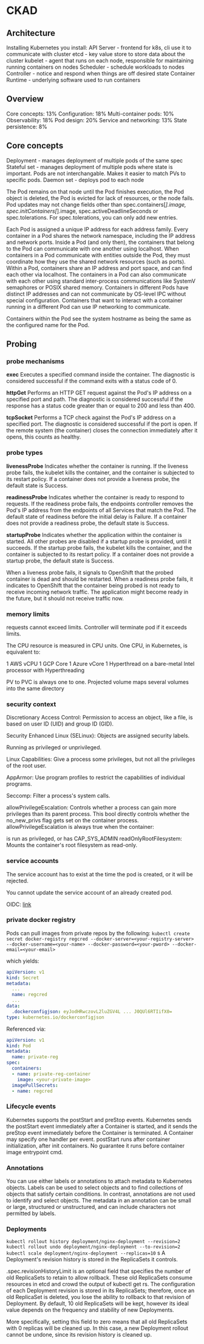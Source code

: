 # CKAD

## Architecture

Installing Kubernetes you install:
API Server - frontend for k8s, cli use it to communicate with cluster
etcd - key value store to store data about the cluster
kubelet - agent that runs on each node, responsible for maintaining running containers on nodes
Scheduler - schedule workloads to nodes
Controller - notice and respond when things are off desired state
Container Runtime - underlying software used to run containers

## Overview

Core concepts: 13%
Configuration: 18%
Multi-container pods: 10%
Observability: 18%
Pod design: 20%
Service and networking: 13%
State persistence: 8%

## Core concepts

Deployment - manages deployment of multiple pods of the same spec
Stateful set - manages deployment of multiple pods where state is important. Pods are not interchangable. Makes it easier to match PVs to specific pods.
Daemon set - deploys pod to each node

The Pod remains on that node until the Pod finishes execution, the Pod object is deleted, the Pod is evicted for lack of resources, or the node fails. 
Pod updates may not change fields other than spec.containers[*].image, spec.initContainers[*].image, spec.activeDeadlineSeconds or spec.tolerations. For spec.tolerations, you can only add new entries.

Each Pod is assigned a unique IP address for each address family. Every container in a Pod shares the network namespace, including the IP address and network ports. Inside a Pod (and only then), the containers that belong to the Pod can communicate with one another using localhost. When containers in a Pod communicate with entities outside the Pod, they must coordinate how they use the shared network resources (such as ports). Within a Pod, containers share an IP address and port space, and can find each other via localhost. The containers in a Pod can also communicate with each other using standard inter-process communications like SystemV semaphores or POSIX shared memory. Containers in different Pods have distinct IP addresses and can not communicate by OS-level IPC without special configuration. Containers that want to interact with a container running in a different Pod can use IP networking to communicate.

Containers within the Pod see the system hostname as being the same as the configured name for the Pod.

## Probing

### probe mechanisms

**exec**
Executes a specified command inside the container. The diagnostic is considered successful if the command exits with a status code of 0.

**httpGet**
Performs an HTTP GET request against the Pod's IP address on a specified port and path. The diagnostic is considered successful if the response has a status code greater than or equal to 200 and less than 400.

**tcpSocket**
Performs a TCP check against the Pod's IP address on a specified port. The diagnostic is considered successful if the port is open. If the remote system (the container) closes the connection immediately after it opens, this counts as healthy.

### probe types

**livenessProbe**
Indicates whether the container is running. If the liveness probe fails, the kubelet kills the container, and the container is subjected to its restart policy. If a container does not provide a liveness probe, the default state is Success.

**readinessProbe**
Indicates whether the container is ready to respond to requests. If the readiness probe fails, the endpoints controller removes the Pod's IP address from the endpoints of all Services that match the Pod. The default state of readiness before the initial delay is Failure. If a container does not provide a readiness probe, the default state is Success.

**startupProbe**
Indicates whether the application within the container is started. All other probes are disabled if a startup probe is provided, until it succeeds. If the startup probe fails, the kubelet kills the container, and the container is subjected to its restart policy. If a container does not provide a startup probe, the default state is Success.

When a liveness probe fails, it signals to OpenShift that the probed container is dead and should be restarted. When a readiness probe fails, it indicates to OpenShift that the container being probed is not ready to receive incoming network traffic. The application might become ready in the future, but it should not receive traffic now.

### memory limits

requests cannot exceed limits. Controller will terminate pod if it exceeds limits.

The CPU resource is measured in CPU units. One CPU, in Kubernetes, is equivalent to:

1 AWS vCPU
1 GCP Core
1 Azure vCore
1 Hyperthread on a bare-metal Intel processor with Hyperthreading

PV to PVC is always one to one.
Projected volume maps several volumes into the same directory

### security context

Discretionary Access Control: Permission to access an object, like a file, is based on user ID (UID) and group ID (GID).

Security Enhanced Linux (SELinux): Objects are assigned security labels.

Running as privileged or unprivileged.

Linux Capabilities: Give a process some privileges, but not all the privileges of the root user.

AppArmor: Use program profiles to restrict the capabilities of individual programs.

Seccomp: Filter a process's system calls.

allowPrivilegeEscalation: Controls whether a process can gain more privileges than its parent process. This bool directly controls whether the no_new_privs flag gets set on the container process. allowPrivilegeEscalation is always true when the container:

is run as privileged, or
has CAP_SYS_ADMIN
readOnlyRootFilesystem: Mounts the container's root filesystem as read-only.

### service accounts

The service account has to exist at the time the pod is created, or it will be rejected.

You cannot update the service account of an already created pod.

OIDC: [link](https://kubernetes.io/docs/tasks/configure-pod-container/configure-service-account/#service-account-token-volume-projection)

### private docker registry

Pods can pull images from private repos by the following:
`kubectl create secret docker-registry regcred --docker-server=<your-registry-server> --docker-username=<your-name> --docker-password=<your-pword> --docker-email=<your-email>`

which yields:

```yaml
apiVersion: v1
kind: Secret
metadata:
  ...
  name: regcred
  ...
data:
  .dockerconfigjson: eyJodHRwczovL2luZGV4L ... J0QUl6RTIifX0=
type: kubernetes.io/dockerconfigjson
```

Referenced via:

```yaml
apiVersion: v1
kind: Pod
metadata:
  name: private-reg
spec:
  containers:
  - name: private-reg-container
    image: <your-private-image>
  imagePullSecrets:
  - name: regcred

```

### Lifecycle events

Kubernetes supports the postStart and preStop events. Kubernetes sends the postStart event immediately after a Container is started, and it sends the preStop event immediately before the Container is terminated. A Container may specify one handler per event. postStart runs after container initialization, after init containers. No guarantee it runs before container image entrypoint cmd.

### Annotations

You can use either labels or annotations to attach metadata to Kubernetes objects. Labels can be used to select objects and to find collections of objects that satisfy certain conditions. In contrast, annotations are not used to identify and select objects. The metadata in an annotation can be small or large, structured or unstructured, and can include characters not permitted by labels.

### Deployments

`kubectl rollout history deployment/nginx-deployment --revision=2`
`kubectl rollout undo deployment/nginx-deployment --to-revision=2`
`kubectl scale deployment/nginx-deployment --replicas=10`
s
A Deployment's revision history is stored in the ReplicaSets it controls.

.spec.revisionHistoryLimit is an optional field that specifies the number of old ReplicaSets to retain to allow rollback. These old ReplicaSets consume resources in etcd and crowd the output of kubectl get rs. The configuration of each Deployment revision is stored in its ReplicaSets; therefore, once an old ReplicaSet is deleted, you lose the ability to rollback to that revision of Deployment. By default, 10 old ReplicaSets will be kept, however its ideal value depends on the frequency and stability of new Deployments.

More specifically, setting this field to zero means that all old ReplicaSets with 0 replicas will be cleaned up. In this case, a new Deployment rollout cannot be undone, since its revision history is cleaned up.
